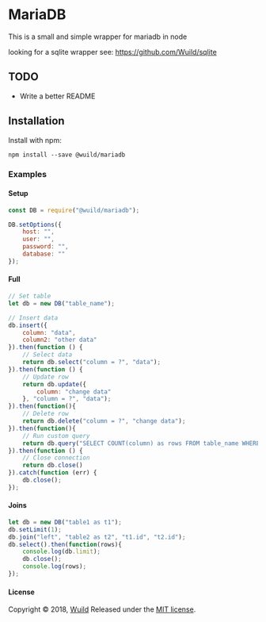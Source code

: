# MariaDB
This is a small and simple wrapper for mariadb in node

looking for a sqlite wrapper see: https://github.com/Wuild/sqlite

## TODO
* Write a better README

## Installation
Install with npm:
```
npm install --save @wuild/mariadb
```

### Examples

#### Setup
```javascript
const DB = require("@wuild/mariadb");

DB.setOptions({
    host: "",
    user: "",
    password: "",
    database: ""
});
```

#### Full
```javascript
// Set table
let db = new DB("table_name");

// Insert data
db.insert({
    column: "data",
    column2: "other data"
}).then(function () {
    // Select data
    return db.select("column = ?", "data");
}).then(function () {
    // Update row
    return db.update({
        column: "change data"
    }, "column = ?", "data");
}).then(function(){
    // Delete row
    return db.delete("column = ?", "change data");
}).then(function(){
    // Run custom query
    return db.query("SELECT COUNT(column) as rows FROM table_name WHERE column = ?", "data")
}).then(function () {
    // Close connection
    return db.close()
}).catch(function (err) {
    db.close();
});
```

#### Joins
```javascript
let db = new DB("table1 as t1");
db.setLimit(1);
db.join("left", "table2 as t2", "t1.id", "t2.id");
db.select().then(function(rows){
    console.log(db.limit);
    db.close();
    console.log(rows);
});
```

#### License
Copyright © 2018, [Wuild](https://github.com/Wuild) Released under the [MIT license](https://opensource.org/licenses/MIT).